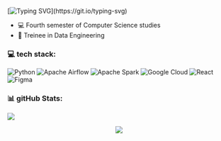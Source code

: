[![Typing SVG](https://readme-typing-svg.herokuapp.com/?color=15232B&size=30&center=true&vCenter=true&width=1000&lines=👩‍💻+Hi!+I'm++Camila,+welcome+to+my+profile.)](https://git.io/typing-svg)

- 💻 Fourth semester of Computer Science studies
- 📕 Treinee in Data Engineering

  
### 💻 tech stack:
![Python](https://img.shields.io/badge/python-3670A0?style=for-the-badge&logo=python&logoColor=ffdd54) ![Apache Airflow](https://img.shields.io/badge/Apache%20Airflow-017CEE?style=for-the-badge&logo=Apache%20Airflow&logoColor=white) ![Apache Spark](https://img.shields.io/badge/Apache%20Spark-FDEE21?style=for-the-badge&logo=apachespark&logoColor=black) ![Google Cloud](https://img.shields.io/badge/GoogleCloud-%234285F4.svg?style=for-the-badge&logo=google-cloud&logoColor=white) ![React](https://img.shields.io/badge/react-%2320232a.svg?style=for-the-badge&logo=react&logoColor=%2361DAFB) ![Figma](https://img.shields.io/badge/figma-%23F24E1E.svg?style=for-the-badge&logo=figma&logoColor=white)
### 📊 gitHub Stats:
![](https://github-readme-stats.vercel.app/api/top-langs/?username=camiyuka&theme=monokai&hide_border=false&include_all_commits=true&count_private=false&layout=compact)

 
<div  align="center"> 
  <a href="https://www.linkedin.com/in/camila-yatabe-ab1506233/" target="_blank"><img src="https://img.shields.io/badge/-LinkedIn-%230077B5?style=for-the-badge&logo=linkedin&logoColor=white" target="_blank"></a> 
    </div>
